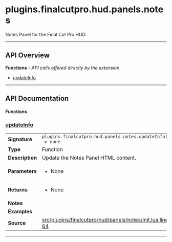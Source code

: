 # plugins.finalcutpro.hud.panels.notes

Notes Panel for the Final Cut Pro HUD.

---

## API Overview
**Functions** - _API calls offered directly by the extension_
 * [updateInfo](#updateinfo)


---

## API Documentation

#### Functions


### [updateInfo](#updateinfo)

|                                             |                                                                                     |
| --------------------------------------------|-------------------------------------------------------------------------------------|
| **Signature**                               | `plugins.finalcutpro.hud.panels.notes.updateInfo() -> none`                                                                    |
| **Type**                                    | Function                                                                     |
| **Description**                             | Update the Notes Panel HTML content.                                                                     |
| **Parameters**                              | <ul><li>None</li></ul> |
| **Returns**                                 | <ul><li>None</li></ul>          |
| **Notes**                                   | <ul></ul> |
| **Examples**                                | <ul></ul> |
| **Source**                                  | [src/plugins/finalcutpro/hud/panels/notes/init.lua line 64](https://github.com/CommandPost/CommandPost/blob/develop/src/plugins/finalcutpro/hud/panels/notes/init.lua#L64) |

---

